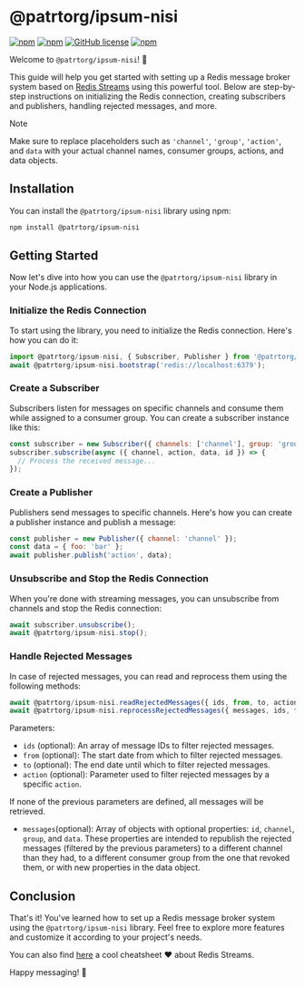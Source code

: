 # @patrtorg/ipsum-nisi

[![npm](https://img.shields.io/npm/dt/@patrtorg/ipsum-nisi)](https://www.npmjs.com/package/@patrtorg/ipsum-nisi)
[![npm](https://img.shields.io/npm/dw/@patrtorg/ipsum-nisi)](https://www.npmjs.com/package/@patrtorg/ipsum-nisi)
[![GitHub license](https://img.shields.io/github/license/clara-jr/@patrtorg/ipsum-nisi)](https://github.com/patrtorg/ipsum-nisi/blob/master/LICENSE)
[![npm](https://img.shields.io/npm/v/@patrtorg/ipsum-nisi)](https://www.npmjs.com/package/@patrtorg/ipsum-nisi)

Welcome to `@patrtorg/ipsum-nisi`! 🚀

This guide will help you get started with setting up a Redis message broker system based on [Redis Streams](https://redis.io/docs/latest/develop/data-types/streams/) using this powerful tool. Below are step-by-step instructions on initializing the Redis connection, creating subscribers and publishers, handling rejected messages, and more.

> [!NOTE]
> Make sure to replace placeholders such as `'channel'`, `'group'`, `'action'`, and `data` with your actual channel names, consumer groups, actions, and data objects.

## Installation

You can install the `@patrtorg/ipsum-nisi` library using npm:

```bash
npm install @patrtorg/ipsum-nisi
```

## Getting Started

Now let's dive into how you can use the `@patrtorg/ipsum-nisi` library in your Node.js applications.

### Initialize the Redis Connection

To start using the library, you need to initialize the Redis connection. Here's how you can do it:

```javascript
import @patrtorg/ipsum-nisi, { Subscriber, Publisher } from '@patrtorg/ipsum-nisi';
await @patrtorg/ipsum-nisi.bootstrap('redis://localhost:6379');
```

### Create a Subscriber

Subscribers listen for messages on specific channels and consume them while assigned to a consumer group. You can create a subscriber instance like this:

```javascript
const subscriber = new Subscriber({ channels: ['channel'], group: 'group' });
subscriber.subscribe(async ({ channel, action, data, id }) => {
  // Process the received message...
});
```

### Create a Publisher

Publishers send messages to specific channels. Here's how you can create a publisher instance and publish a message:

```javascript
const publisher = new Publisher({ channel: 'channel' });
const data = { foo: 'bar' };
await publisher.publish('action', data);
```

### Unsubscribe and Stop the Redis Connection

When you're done with streaming messages, you can unsubscribe from channels and stop the Redis connection:

```javascript
await subscriber.unsubscribe();
await @patrtorg/ipsum-nisi.stop();
```

### Handle Rejected Messages

In case of rejected messages, you can read and reprocess them using the following methods:

```javascript
await @patrtorg/ipsum-nisi.readRejectedMessages({ ids, from, to, action });
await @patrtorg/ipsum-nisi.reprocessRejectedMessages({ messages, ids, from, to, action });
```

Parameters:

- `ids` (optional): An array of message IDs to filter rejected messages.
- `from` (optional): The start date from which to filter rejected messages.
- `to` (optional): The end date until which to filter rejected messages.
- `action` (optional): Parameter used to filter rejected messages by a specific `action`.

If none of the previous parameters are defined, all messages will be retrieved.

- `messages`(optional): Array of objects with optional properties: `id`, `channel`, `group`, and `data`. These properties are intended to republish the rejected messages (filtered by the previous parameters) to a different channel than they had, to a different consumer group from the one that revoked them, or with new properties in the data object.

## Conclusion

That's it! You've learned how to set up a Redis message broker system using the `@patrtorg/ipsum-nisi` library. Feel free to explore more features and customize it according to your project's needs.

You can also find [here](https://lp.redislabs.com/rs/915-NFD-128/images/DS-Redis-Streams.pdf) a cool cheatsheet ❤️ about Redis Streams.

Happy messaging! 📨
